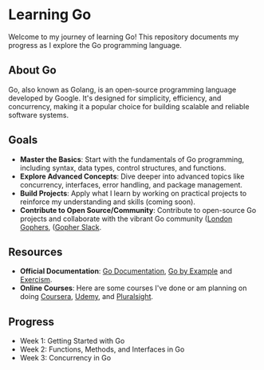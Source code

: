 # Learning Go

Welcome to my journey of learning Go! This repository documents my progress as I explore the Go programming language.

## About Go

Go, also known as Golang, is an open-source programming language developed by Google. It's designed for simplicity, efficiency, and concurrency, making it a popular choice for building scalable and reliable software systems.

## Goals

- **Master the Basics**: Start with the fundamentals of Go programming, including syntax, data types, control structures, and functions.
- **Explore Advanced Concepts**: Dive deeper into advanced topics like concurrency, interfaces, error handling, and package management.
- **Build Projects**: Apply what I learn by working on practical projects to reinforce my understanding and skills (coming soon).
- **Contribute to Open Source/Community**: Contribute to open-source Go projects and collaborate with the vibrant Go community  ([London Gophers](https://gophers.london/), ([Gopher Slack](https://gophers.slack.com/messages/general/).

## Resources

- **Official Documentation**: [Go Documentation](https://golang.org/doc/), [Go by Example](https://gobyexample.com/) and [Exercism](https://exercism.org/tracks/go).
- **Online Courses**: Here are some courses I've done or am planning on doing [Coursera](https://www.coursera.org/specializations/google-golang), [Udemy](https://www.udemy.com/course/go-the-complete-developers-guide/), and [Pluralsight](https://www.pluralsight.com/paths/go).

## Progress

- Week 1: Getting Started with Go
- Week 2: Functions, Methods, and Interfaces in Go
- Week 3: Concurrency in Go
